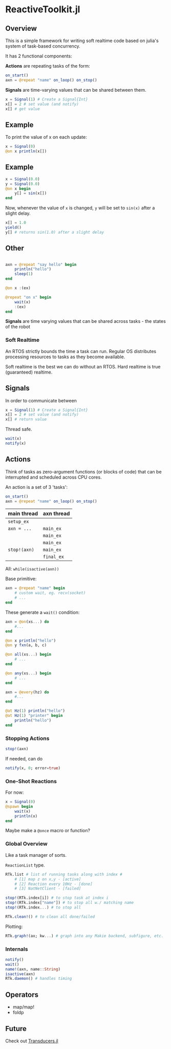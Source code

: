 # ReactiveToolkit.jl

## Overview

This is a simple framework for writing soft realtime code based on julia's system of task-based concurrency.

It has 2 functional components:

**Actions** are repeating tasks of the form:

```julia
on_start()
axn = @repeat "name" on_loop() on_stop()
```

**Signals** are time-varying values that can be shared between them.
```julia
x = Signal(1) # Create a Signal{Int}
x[] = 2 # set value (and notify)
x[] # get value
```


## Example

To print the value of x on each update:
```julia
x = Signal(0)
@on x println(x[])
```


## Example

```julia
x = Signal(0.0)
y = Signal(0.0)
@on x begin
    y[] = sin(x[])
end
```

Now, whenever the value of `x` is changed, `y` will be set to `sin(x)` after a slight delay.
```julia
x[] = 1.0
yield()
y[] # returns sin(1.0) after a slight delay
```

## Other

```julia

axn = @repeat "say hello" begin
    println("hello")
    sleep(1)
end
```

```julia
@on x :(ex)

@repeat "on x" begin
    wait(x)
    :(ex)
end
```

**Signals** are time varying values that can be shared across tasks - the states of the robot



### Soft Realtime
An RTOS strictly bounds the time a task can run.
Regular OS distributes processing resources to tasks as they become available.

Soft realtime is the best we can do without an RTOS.
Hard realtime is true (guaranteed) realtime.


## Signals

In order to communicate between

```julia
x = Signal(1) # Create a Signal{Int}
x[] = 2 # set value (and notify)
x[] # return value
```

Thread safe.


```julia
wait(x)
notify(x)
```

## Actions

Think of tasks as zero-argument functions (or blocks of code) that can be interrupted and scheduled across CPU cores.

An action is a set of 3 'tasks':

```julia
on_start()
axn = @repeat "name" on_loop() on_stop()
```

| main thread | axn thread |
| --- | --- |
| `setup_ex` |  |
| `axn = ...` | `main_ex` |
| | `main_ex` |
| | `main_ex` |
| `stop!(axn)` | `main_ex` |
| | `final_ex` |

All: `while(isactive(axn))`

Base primitive:

```julia
axn = @repeat "name" begin
    # custom wait, eg. recv(socket)
    # ...
end
```

These generate a `wait()` condition:

```julia
axn = @on(xs...) do
    #...
end

@on x println("hello")
@on y fxn(a, b, c)
```

```julia
@on all(xs...) begin
    # ...
end

@on any(xs...) begin
    # ...
end
```

```julia
axn = @every(hz) do
    #...
end

@at Hz(1) println("hello")
@at Hz(1) "printer" begin
    println("hello")
end

```


### Stopping Actions
```julia
stop!(axn)
```

If needed, can do
```julia
notify(x, 0; error=true)
```

### One-Shot Reactions
For now:
```julia
x = Signal(0)
@spawn begin
    wait(x)
    println(x)
end
```
Maybe make a `@once` macro or function?

### Global Overview
Like a task manager of sorts.

`ReactionList` type.

```julia
RTk.list # list of running tasks along with index #
    # [1] map z on x,y - [active]
    # [2] Reaction every 10Hz - [done]
    # [3] NatNetClient - [failed]
```

```julia
stop!(RTk.index[i]) # to stop task at index i
stop!(RTk.index["name"]) # to stop all w./ matching name
stop!(RTk.index...) # to stop all
```

```julia
RTk.clean!() # to clean all done/failed
```


Plotting:
```julia
RTk.graph!(ax; kw...) # graph into any Makie backend, subfigure, etc.
```

### Internals
```julia
notify()
wait()
name!(axn, name::String)
isactive(axn)
RTk.daemon() # handles timing
```

## Operators

* map/map!
* foldp


## Future
Check out [Transducers.jl](https://github.com/JuliaFolds/Transducers.jl)